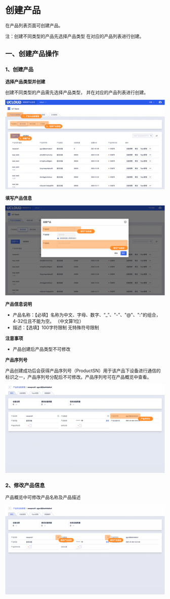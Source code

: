 # 创建产品

在产品列表页面可创建产品。

注：创建不同类型的产品先选择产品类型 在对应的产品列表进行创建。



## 一、创建产品操作

### 1、创建产品

**选择产品类型并创建**

创建不同类型的产品需先选择产品类型， 并在对应的产品列表进行创建。

![图片](../../images/创建产品-1.png)



**填写产品信息**

![图片](../../images/创建产品-2.png)

**产品信息说明**

* 产品名称：【必填】名称为中文、字母、数字、“_”、"-"、"@"、":"的组合，4-32位且不能为空。
  （中文算1位）
* 描述：【选填】100字符限制 无特殊符号限制    

**注意事项**

* 产品创建后产品类型不可修改



**产品序列号**

产品创建成功后会获得产品序列号（ProductSN）用于该产品下设备进行通信的标识之一，产品序列号分配后不可修改。产品序列号可在产品概览中查看。

![图片](../../images/创建产品-3.png)



### 2、修改产品信息

产品概览中可修改产品名称及产品描述

![图片](../../images/创建产品-4.png)